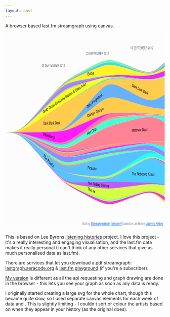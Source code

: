 ```yaml
---
layout: post
---
```


<p class="lead">A browser based last.fm streamgraph using canvas.</p>

<a href="/projects/lgraph/?user=benjaminf">
	<img src="/img/lgraph.png" width="843" height="620" />
</a>

This is based on Lee Byrons [listening histories][listHist] project.  I love this project - it's a really interesting and engaging visualisation, and the last.fm data makes it really personal (I can't think of any other services that give as much personalised data as last.fm).

There are services that let you download a pdf streamgraph: [lastgraph.aeracode.org][areacode] & [last.fm playground][playground] (if you're a subscriber).

[My version][lgraph] is different as all the api requesting and graph drawing are done in the browser - this lets you see your graph as soon as any data is ready. 

I originally started creating a large svg for the whole chart,  though this became quite slow, so I used separate canvas elements for each week of data and .  This is slightly limiting - I couldn't sort or colour the artists based on when they appear in your history (as the original does).


[lgraph]: /projects/lgraph/
[listHist]: http://www.leebyron.com/what/lastfm/
[paper]: http://www.leebyron.com/else/streamgraph/download.php?file=stackedgraphs_byron_wattenberg.pdf
[areacode]: http://lastgraph.aeracode.org/
[playground]: http://playground.last.fm/demo/listeningtrends